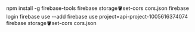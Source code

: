 npm install -g firebase-tools
firebase storage:bucket:set-cors cors.json
firebase login
firebase use --add
firebase use project=api-project-1005616374074
firebase storage:bucket:set-cors cors.json
